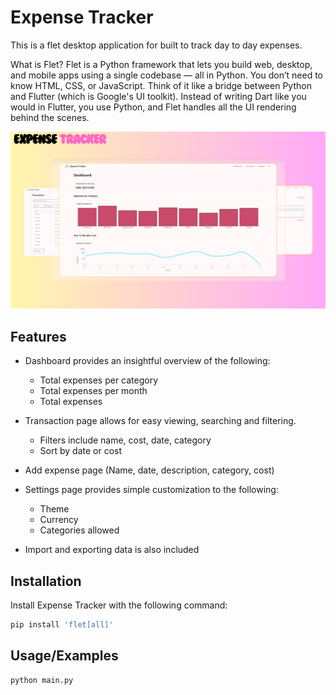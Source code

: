 
# Expense Tracker

This is a flet desktop application for built to track day to day expenses. 

What is Flet?
Flet is a Python framework that lets you build web, desktop, and mobile apps using a single codebase — all in Python. You don’t need to know HTML, CSS, or JavaScript. Think of it like a bridge between Python and Flutter (which is Google's UI toolkit). Instead of writing Dart like you would in Flutter, you use Python, and Flet handles all the UI rendering behind the scenes.

![alt-text](https://github.com/PCB-IT/expense-tracker/blob/master/images/Expense%20Tracker%20Demo.png)
## Features

- Dashboard provides an insightful overview of the following:
    - Total expenses per category 
    - Total expenses per month 
    - Total expenses

- Transaction page allows for easy viewing, searching and filtering.
    - Filters include name, cost, date, category
    - Sort by date or cost

- Add expense page (Name, date, description, category, cost)

- Settings page provides simple customization to the following:
    - Theme
    - Currency
    - Categories allowed

- Import and exporting data is also included
## Installation

Install Expense Tracker with the following command:

```bash
pip install 'flet[all]' 
```
    
## Usage/Examples

```bash
python main.py
```

